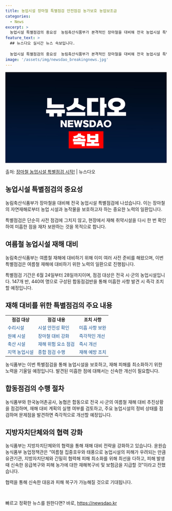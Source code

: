 ```yaml
---
title: 농업시설 장마철 특별점검 안전점검 농가보호 농업보조금
categories:
  - News
excerpt: >
  농업시설 특별점검의 중요성  농림축산식품부가 본격적인 장마철을 대비해 전국 농업시설 특별점검에 나선다. 이러…
feature_text: >
  ## 뉴스다오 실시간 뉴스 속보입니다.

  농업시설 특별점검의 중요성  농림축산식품부가 본격적인 장마철을 대비해 전국 농업시설 특별점검에 나선다. 이러…
image: '/assets/img/newsdao_breakingnews.jpg'
---
```


![뉴스다오 속보](/assets/img/newsdao_breakingnews.jpg)

<p>출처: <a href="https://newsdao.kr/4376" rel="dofollow">장마철 농업시설 특별점검 시작!</a> | 뉴스다오</p>

<h2 data-ke-size="size26">농업시설 특별점검의 중요성</h2>
<p data-ke-size="size16">농림축산식품부가 장마철을 대비해 전국 농업시설 특별점검에 나섰습니다. 이는 장마철의 자연재해로부터 농업 시설과 농작물을 보호하고자 하는 중요한 노력의 일환입니다.</p>
<p data-ke-size="size16">특별점검은 단순히 사전 점검에 그치지 않고, 현장에서 재해 취약시설을 다시 한 번 확인하여 미흡한 점을 재차 보완하는 것을 목적으로 합니다.</p>

<h2 data-ke-size="size26">여름철 농업시설 재해 대비</h2>
<p data-ke-size="size16">농림축산식품부는 여름철 재해에 대비하기 위해 이미 여러 사전 준비를 해왔으며, 이번 특별점검은 여름철 재해에 대비하기 위한 노력의 일환으로 진행됩니다.</p>
<p data-ke-size="size16">특별점검 기간은 6월 24일부터 28일까지이며, 점검 대상은 전국 시·군의 농업시설입니다. 147개 반, 440여 명으로 구성된 합동점검반을 통해 미흡한 사항 발견 시 즉각 조치할 예정입니다.</p>

<h2 data-ke-size="size26">재해 대비를 위한 특별점검의 주요 내용</h2>
<table>
  <tr>
    <td style="text-align: center; height: 17px;"><b>점검 대상</b></td>
    <td style="text-align: center; height: 17px;"><b>점검 내용</b></td>
    <td style="text-align: center; height: 17px;"><b>조치 사항</b></td>
  </tr>
  <tr>
    <td><span style="color: #1a5490;">수리시설</span></td>
    <td><span style="color: #1a5490;">시설 안전성 확인</span></td>
    <td><span style="color: #1a5490;">미흡 사항 보완</span></td>
  </tr>
  <tr>
    <td><span style="color: #1a5490;">원예 시설</span></td>
    <td><span style="color: #1a5490;">장마철 대비 강화</span></td>
    <td><span style="color: #1a5490;">즉각적인 개선</span></td>
  </tr>
  <tr>
    <td><span style="color: #1a5490;">축산 시설</span></td>
    <td><span style="color: #1a5490;">재해 위험 요소 점검</span></td>
    <td><span style="color: #1a5490;">즉시 개선</span></td>
  </tr>
  <tr>
    <td><span style="color: #1a5490;">지역 농업시설</span></td>
    <td><span style="color: #1a5490;">종합 점검 수행</span></td>
    <td><span style="color: #1a5490;">재해 예방 조치</span></td>
  </tr>
</table>
<p data-ke-size="size16">농식품부는 이번 특별점검을 통해 농업시설을 보호하고, 재해 피해를 최소화하기 위한 노력을 기울일 예정입니다. 발견된 미흡한 점에 대해서는 신속한 개선이 필요합니다.</p>

<h2 data-ke-size="size26">합동점검의 수행 절차</h2>
<p data-ke-size="size16">농식품부와 한국농어촌공사, 농협은 합동으로 전국 시·군의 여름철 재해 대비 추진상황을 점검하며, 재해 대비 계획의 실행 여부를 검토하고, 주요 농업시설의 정비 상태를 점검하며 문제점을 발견하면 즉각적으로 개선할 예정입니다.</p>

<h2 data-ke-size="size26">지방자치단체와의 협력 강화</h2>
<p data-ke-size="size16">농식품부는 지방자치단체와의 협력을 통해 재해 대비 전략을 강화하고 있습니다. 윤원습 농식품부 농업정책관은 “여름철 집중호우와 태풍으로 농업시설의 피해가 우려되는 만큼 유관기관, 지방자치단체와 긴밀히 협력해 피해 최소화를 위해 최선을 다하고, 피해 발생 때 신속한 응급복구와 피해 농가에 대한 재해복구비 및 보험금을 지급할 것”이라고 전했습니다.</p>
<p data-ke-size="size16">협력을 통해 신속한 대응과 피해 복구가 가능해질 것으로 기대됩니다.</p>

<p data-ke-size="size16">&nbsp;</p> 

빠르고 정확한 뉴스를 원한다면? 바로, <a href="https://newsdao.kr" rel="dofollow">https://newsdao.kr</a>



